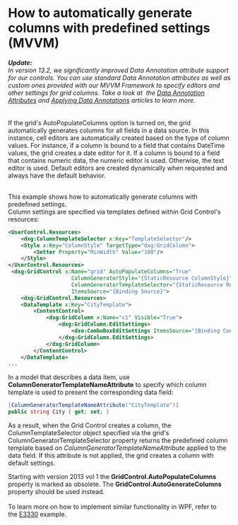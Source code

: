 # How to automatically generate columns with predefined settings (MVVM)


<p><em><strong>Update:</strong></em><br /><em>In version 13.2, we significantly improved Data Annotation attribute support for our controls. You can use standard Data Annotation attributes as well as custom ones provided with our MVVM Framework to specify editors and other settings for grid columns. Take a look at  the <a href="https://documentation.devexpress.com/#WPF/CustomDocument16863">Data Annotation Attributes</a> and <a href="https://documentation.devexpress.com/#WPF/CustomDocument8834">Applying Data Annotations</a> articles to learn more.</em><br /><br /><br />If the grid's AutoPopulateColumns option is turned on, the grid automatically generates columns for all fields in a data source. In this instance, cell editors are automatically created based on the type of column values. For instance, if a column is bound to a field that contains DateTime values, the grid creates a date editor for it. If a column is bound to a field that contains numeric data, the numeric editor is used. Otherwise, the text editor is used. Default editors are created dynamically when requested and always have the default behavior.</p>
<p><br /> This example shows how to automatically generate columns with predefined settings.<br /> Column settings are specified via templates defined within Grid Control's resources:</p>


```xml
<UserControl.Resources>
    <dxg:ColumnTemplateSelector x:Key="TemplateSelector"/>
    <Style x:Key="ColumnStyle" TargetType="dxg:GridColumn">
        <Setter Property="MinWidth" Value="100"/>
    </Style>
</UserControl.Resources>
 <dxg:GridControl x:Name="grid" AutoPopulateColumns="True"
                    ColumnGeneratorStyle="{StaticResource ColumnStyle}"
                    ColumnGeneratorTemplateSelector="{StaticResource ResourceKey=TemplateSelector}"
                    ItemsSource="{Binding Source}">
    <dxg:GridControl.Resources>
    <DataTemplate x:Key="CityTemplate">
        <ContentControl>
            <dxg:GridColumn x:Name="c1" Visible="True">
                <dxg:GridColumn.EditSettings>
                    <dxe:ComboBoxEditSettings ItemsSource="{Binding Control.DataContext.Cities}"/>
                </dxg:GridColumn.EditSettings>
            </dxg:GridColumn>
        </ContentControl>
    </DataTemplate>
...  

```


<p>In a model that describes a data item, use <strong>ColumnGeneratorTemplateNameAttribute</strong> to specify which column template is used to present the corresponding data field:</p>


```cs
[ColumnGeneratorTemplateNameAttribute("CityTemplate")]
public string City { get; set; }


```


<p>As a result, when the Grid Control creates a column, the ColumnTemplateSelector object specified via the grid's ColumnGeneratorTemplateSelector property returns the predefined column template based on <em>ColumnGeneratorTemplateNameAttribute</em> applied to the data field. If this attribute is not applied, the grid creates a column with default settings.</p>
<p>Starting with version 2013 vol 1 the <strong>GridControl.AutoPopulateColumns</strong> property is marked as obsolete. The <strong>GridControl.AutoGenerateColumns</strong> property should be used instead.<br /><br />To learn more on how to implement similar functionality in WPF, refer to the <a href="https://www.devexpress.com/Support/Center/p/E3330">E3330</a> example.</p>

<br/>


